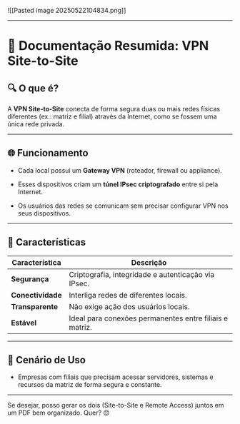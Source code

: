 
![[Pasted image 20250522104834.png]]

---

# 📄 **Documentação Resumida: VPN Site-to-Site**

## 🔍 **O que é?**

A **VPN Site-to-Site** conecta de forma segura duas ou mais redes físicas diferentes (ex.: matriz e filial) através da Internet, como se fossem uma única rede privada.

---

## 🌐 **Funcionamento**

- Cada local possui um **Gateway VPN** (roteador, firewall ou appliance).
    
- Esses dispositivos criam um **túnel IPsec criptografado** entre si pela Internet.
    
- Os usuários das redes se comunicam sem precisar configurar VPN nos seus dispositivos.
    

---

## 🔐 **Características**

|Característica|Descrição|
|---|---|
|**Segurança**|Criptografia, integridade e autenticação via IPsec.|
|**Conectividade**|Interliga redes de diferentes locais.|
|**Transparente**|Não exige ação dos usuários locais.|
|**Estável**|Ideal para conexões permanentes entre filiais e matriz.|

---

## 🏢 **Cenário de Uso**

- Empresas com filiais que precisam acessar servidores, sistemas e recursos da matriz de forma segura e constante.
    

---

Se desejar, posso gerar os dois (Site-to-Site e Remote Access) juntos em um PDF bem organizado. Quer? 😊